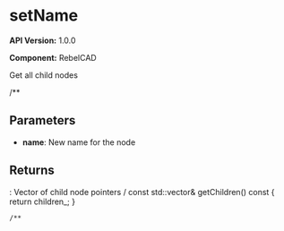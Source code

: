 # setName

**API Version:** 1.0.0

**Component:** RebelCAD

Get all child nodes

/**

## Parameters

- **name**: New name for the node

## Returns

: Vector of child node pointers
/
    const std::vector<Ptr>& getChildren() const { return children_; }

    /**

